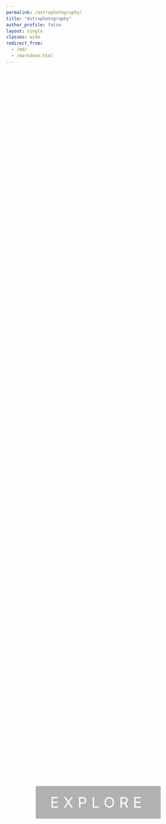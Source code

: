 ```yaml
---
permalink: /astrophotography/
title: "Astrophotography"
author_profile: false
layout: single
classes: wide
redirect_from:
  - /md/
  - /markdown.html
---
```


<style>
/* Masthead (navigation bar) modifications */
.masthead {
    background-color: #000000 !important;
    border-bottom: 1px solid rgba(255, 255, 255, 0.1) !important;
}

.masthead__inner-wrap {
    background-color: #000000 !important;
}

.greedy-nav {
    background-color: #000000 !important;
}

.greedy-nav a {
    color: #ffffff !important;
}

.greedy-nav .visible-links a:before {
    background: #ffffff !important;
}

.greedy-nav .visible-links a:hover {
    color: #cccccc !important;
}
</style>

<style>
/* Reset layout styles */
.page__content {
    padding: 0 !important;
    margin: 0 !important;
    max-width: none !important;
    float: none !important;
    width: 100vw !important;
    margin-left: calc(-50vw + 50%) !important;
    margin-right: calc(-50vw + 50%) !important;
    background-color: #000000;
}

.page__inner-wrap {
    max-width: none !important;
    padding: 0 !important;
}

.page__title {
    display: none;
}

/* Hide breadcrumbs and other navigation */
.breadcrumbs {
    display: none !important;
}

/* Full screen hero section */
.hero-section {
    height: 100vh;
    width: 100%;
    position: relative;
    background-image: url('/assets/images/astrophotography-background.jpg');
    background-size: cover;
    background-position: center;
    background-attachment: fixed;
    display: flex;
    justify-content: center;
    align-items: center;
    margin: 0;
}

.explore-button {
    color: white;
    font-size: 2.5rem;
    text-transform: uppercase;
    letter-spacing: 0.3em;
    text-decoration: none;
    padding: 20px 40px;
    border: 2px solid white;
    transition: all 0.3s ease;
    background-color: rgba(0, 0, 0, 0.3);
    cursor: pointer;
}

.explore-button:hover {
    background-color: rgba(255, 255, 255, 0.1);
    transform: scale(1.05);
}

.content-section {
    opacity: 0;
    transition: opacity 1s ease;
    background-color: #000000;
    padding: 4rem 2rem;
    min-height: 100vh;
}

.content-section.visible {
    opacity: 1;
}

.astro-content {
    max-width: 1200px;
    margin: 0 auto;
    color: #ffffff;
}

.gallery-grid {
    display: grid;
    grid-template-columns: repeat(3, 1fr); /* Ensures two items per row */
    gap: 20px;
    margin-top: 40px;
}

.gallery-item {
    position: relative;
    overflow: hidden;
    border-radius: 8px;
    transition: transform 0.3s ease;
    background-color: #000000;
}

.gallery-item:hover {
    transform: scale(1.02);
}

.gallery-item img {
    width: 100%; /* Adjusted to take full space */
    max-width: 500px; /* Optional: Set a maximum width */
    height: auto;
    display: block;
    margin: 0 auto; /* Centers the image */
}

.gallery-item-caption {
    position: absolute;
    bottom: 0;
    left: 0;
    right: 0;
    background: rgba(0, 0, 0, 0.9);
    color: white;
    padding: 10px;
    transform: translateY(100%);
    transition: transform 0.3s ease;
}

.gallery-item:hover .gallery-item-caption {
    transform: translateY(0);
}

/* Hide unnecessary elements */
.page__meta {
    display: none;
}

.page__footer {
    margin-top: 0;
}
</style>

<div class="hero-section">
    <a href="#content" class="explore-button">Explore</a>
</div>

<div id="content" class="content-section">
    <div class="astro-content">
        <h2>Astrophotography</h2>
        <p>Explore my finest astrophotography works..</p>
        <p> - Following are shot from the Unistellar's Evscope 2 of the Astronomy club at IIT Gandhinagar.</p>
        <div class="gallery-grid">
            <div class="gallery-item">
                <img src="/assets/images/Andromeda.png" alt="Andromeda Galaxy">
                <div class="gallery-item-caption">
                    <h3>Andromeda Galaxy</h3>
                    <p>Captured with Unistellar's Evscope 2</p>
                </div>
            </div>

            <!-- Second Image -->
            <div class="gallery-item">
                <img src="/assets/images/Triffid.jpeg" alt="Triffid Nebula">
                <div class="gallery-item-caption">
                    <h3>Triffid Nebula</h3>
                    <p>Captured with Unistellar's Evscope 2</p>
                </div>
            </div>

            <!-- Third Image -->
            <div class="gallery-item">
                <img src="/assets/images/Lagoon.jpeg" alt="Lagoon Nebula">
                <div class="gallery-item-caption">
                    <h3>Lagoon Nebula</h3>
                    <p>Captured with Unistellar's Evscope 2</p>
                </div>
            </div>

            <div class="gallery-item">
                <img src="/assets/images/Pinwheel.png" alt="Pinwheel Nebula">
                <div class="gallery-item-caption">
                    <h3>Pinwheel Nebula</h3>
                    <p>Captured with Unistellar's Evscope 2</p>
                </div>
            </div>

            <div class="gallery-item">
                <img src="/assets/images/NGC5128.png" alt="NGC Nebula">
                <div class="gallery-item-caption">
                    <h3>NGC 5128 Nebula</h3>
                    <p>Captured with Unistellar's Evscope 2</p>
                </div>
            </div>

            <div class="gallery-item">
                <img src="/assets/images/Whirlpool.png" alt="Whirlpool Galaxy">
                <div class="gallery-item-caption">
                    <h3>Whirlpool Galaxy</h3>
                    <p>Captured with Unistellar's Evscope 2</p>
                </div>
            </div>

            <div class="gallery-item">
                <img src="/assets/images/Smoke Ring.png" alt="Smoke Ring">
                <div class="gallery-item-caption">
                    <h3>Smoke Ring</h3>
                    <p>Captured with Unistellar's Evscope 2</p>
                </div>
            </div>

            <div class="gallery-item">
                <img src="/assets/images/Running_man.png" alt="Running Man Nebula">
                <div class="gallery-item-caption">
                    <h3>Running Man Nebula</h3>
                    <p>Captured with Unistellar's Evscope 2</p>
                </div>
            </div>

            <div class="gallery-item">
                <img src="/assets/images/Orion.jpeg" alt="Orion Nebula">
                <div class="gallery-item-caption">
                    <h3>Orion Nebula</h3>
                    <p>Captured with Unistellar's Evscope 2</p>
                </div>
            </div>

            
            <div class="gallery-item">
                <img src="/assets/images/Eagle's Nebula.jpeg" alt="Eagle Galaxy">
                <div class="gallery-item-caption">
                    <h3>Eagle's Nebula / Pillars of Creation</h3>
                    <p>Captured with Unistellar's Evscope 2</p>
                </div>
            </div>

            <div class="gallery-item">
                <img src="/assets/images/Flame Nebula.jpeg" alt="Flame Nebula">
                <div class="gallery-item-caption">
                    <h3>Flame Nebula</h3>
                    <p>Captured with Unistellar's Evscope 2</p>
                </div>
            </div>

            <div class="gallery-item">
                <img src="/assets/images/Triangulum.jpeg" alt="Triangulum Galaxy">
                <div class="gallery-item-caption">
                    <h3>Triangulum Galaxy</h3>
                    <p>Captured with Unistellar's Evscope 2</p>
                </div>
            </div>

            <div class="gallery-item">
                <img src="/assets/images/Horse Nebula.jpeg" alt="Horse Head Nebula">
                <div class="gallery-item-caption">
                    <h3>Horse head Nebula</h3>
                    <p>Captured with Unistellar's Evscope 2</p>
                </div>
            </div>


            <div class="gallery-item">
                <img src="/assets/images/Mars.jpeg" alt="Mars">
                <div class="gallery-item-caption">
                    <h3>Mars</h3>
                    <p>Captured with Unistellar's Evscope 2</p>
                </div>
            </div>

            <div class="gallery-item">
                <img src="/assets/images/Saturn.jpeg" alt="Saturn">
                <div class="gallery-item-caption">
                    <h3>Saturn</h3>
                    <p>Captured with Unistellar's Evscope 2</p>
                </div>
            </div>

            <div class="gallery-item">
                <img src="/assets/images/Jupiter.jpeg" alt="Jupiter">
                <div class="gallery-item-caption">
                    <h3>Jupiter</h3>
                    <p>Captured with OnePlus 11R using Celestron SkyMaster</p>
                </div>
            </div>

            <div class="gallery-item">
                <img src="/assets/images/final.jpeg" alt="Star Trail_1">
                <div class="gallery-item-caption">
                    <h3>Star Trails</h3>
                    <p>Captured with Nikon_Z50</p>
                </div>
            </div>

            <div class="gallery-item">
                <img src="/assets/images/final2.jpeg" alt="Star Trail_1">
                <div class="gallery-item-caption">
                    <h3>Star Trails</h3>
                    <p>Captured with Nikon_Z50</p>
                </div>
            </div>

            <div class="gallery-item">
                <img src="/assets/images/final3.jpg" alt="Star Trail_1">
                <div class="gallery-item-caption">
                    <h3>Star Trails</h3>
                    <p>Captured with Nikon_Z50</p>
                </div>
            </div>

            <div class="gallery-item">
                <img src="/assets/images/Milky_Way.jpeg" alt="Milky Way">
                <div class="gallery-item-caption">
                    <h3>Milky Way</h3>
                    <p>Captured with OnePlus 11R</p>
                </div>
            </div>

            


            

            <div class="gallery-item">
                <img src="/assets/images/Wideangle.jpeg" alt="Rand">
                <div class="gallery-item-caption">
                    <h3>Wide Angle Shot</h3>
                    <p>Captured with OnePlus 11R</p>
                </div>
            </div>

            <div class="gallery-item">
                <img src="/assets/images/Random.jpeg" alt="Orion Nebula-B">
                <div class="gallery-item-caption">
                    <h3>Wide Angle Capture</h3>
                    <p>Captured with OnePlus 11R</p>
                </div>
            </div>

            <div class="gallery-item">
                <img src="/assets/images/OrionB.jpeg" alt="Orion Nebula-B">
                <div class="gallery-item-caption">
                    <h3>Orion Nebula</h3>
                    <p>Captured with OnePlus 11R using Celestron SkyMaster</p>
                </div>
            </div>

           

            <div class="gallery-item">
                <img src="/assets/images/Moon.jpeg" alt="Moon">
                <div class="gallery-item-caption">
                    <h3>Moon</h3>
                    <p>Captured with OnePlus 11R using Celestron SkyMaster</p>
                </div>
            </div>


        </div>
    </div>
</div>

<script>
document.querySelector('.explore-button').addEventListener('click', function(e) {
    e.preventDefault();
    document.querySelector('#content').scrollIntoView({
        behavior: 'smooth'
    });
});

const observer = new IntersectionObserver((entries) => {
    entries.forEach(entry => {
        if (entry.isIntersecting) {
            entry.target.classList.add('visible');
        }
    });
});

observer.observe(document.querySelector('.content-section'));
</script>